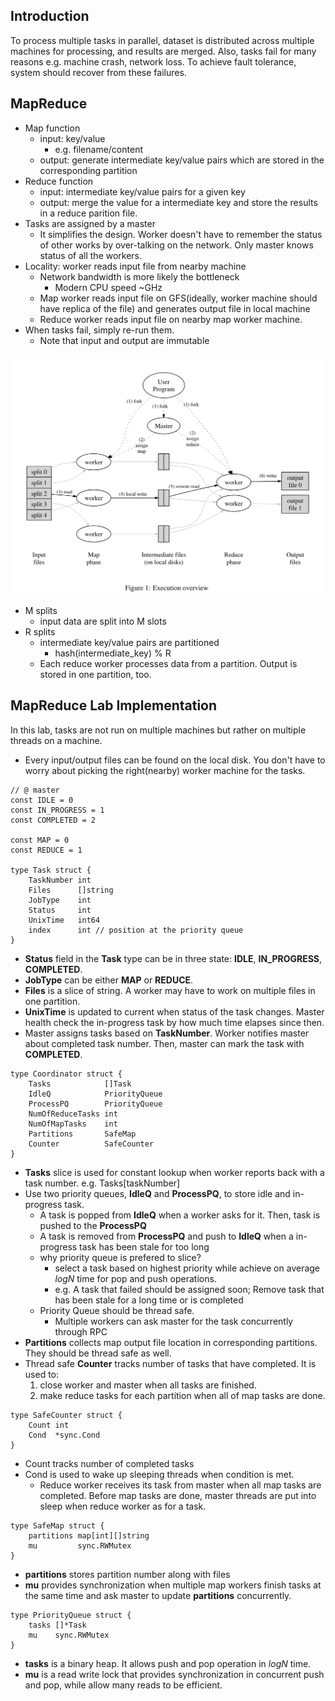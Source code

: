 ## Introduction
To process multiple tasks in parallel, dataset is distributed across multiple machines for processing, and results are merged. Also, tasks fail for many reasons e.g. machine crash, network loss. To achieve fault tolerance, system should recover from these failures.

## MapReduce ##
- Map function
    - input: key/value
        - e.g. filename/content
    - output: generate intermediate key/value pairs which are stored in the corresponding partition
- Reduce function
    - input: intermediate key/value pairs for a given key
    - output: merge the value for a intermediate key and store the results in a reduce parition file.
- Tasks are assigned by a master
    - It simplifies the design. Worker doesn't have to remember the status of other works by over-talking on the network. Only master knows status of all the workers.
- Locality: worker reads input file from nearby machine
    - Network bandwidth is more likely the bottleneck
        - Modern CPU speed ~GHz
    - Map worker reads input file on GFS(ideally, worker machine should have replica of the file) and generates output file in local machine
    - Reduce worker reads input file on nearby map worker machine.
- When tasks fail, simply re-run them.
    - Note that input and output are immutable

![alt text](image.png)
- M splits
    - input data are split into M slots
- R splits
    - intermediate key/value pairs are partitioned
        - hash(intermediate_key) % R
    - Each reduce worker processes data from a partition. Output is stored in one partition, too.

## MapReduce Lab Implementation ##

In this lab, tasks are not run on multiple machines but rather on multiple threads on a machine.
- Every input/output files can be found on the local disk. You don't have to worry about picking the right(nearby) worker machine for the tasks.

```golang
// @ master
const IDLE = 0
const IN_PROGRESS = 1
const COMPLETED = 2

const MAP = 0
const REDUCE = 1

type Task struct {
	TaskNumber int
	Files      []string
	JobType    int
	Status     int
	UnixTime   int64
	index      int // position at the priority queue
}
```
- **Status** field in the **Task** type can be in three state: **IDLE**, **IN_PROGRESS**, **COMPLETED**.
- **JobType** can be either **MAP** or **REDUCE**.
- **Files** is a slice of string. A worker may have to work on multiple files in one partition.
- **UnixTime** is updated to current when status of the task changes. Master health check the in-progress task by how much time elapses since then.
- Master assigns tasks based on **TaskNumber**. Worker notifies master about completed task number. Then, master can mark the task with **COMPLETED**.

```golang
type Coordinator struct {
	Tasks            []Task
	IdleQ            PriorityQueue
	ProcessPQ        PriorityQueue
	NumOfReduceTasks int
	NumOfMapTasks    int
	Partitions       SafeMap
	Counter          SafeCounter
}
```
- **Tasks** slice is used for constant lookup when worker reports back with a task number. e.g. Tasks[taskNumber]
- Use two priority queues, **IdleQ** and **ProcessPQ**, to store idle and in-progress task.
    - A task is popped from **IdleQ** when a worker asks for it. Then, task is pushed to the **ProcessPQ**
    - A task is removed from **ProcessPQ** and push to **IdleQ** when a in-progress task has been stale for too long
    - why priority queue is prefered to slice?
        - select a task based on highest priority while achieve on average $logN$ time for pop and push operations.
        - e.g. A task that failed should be assigned soon; Remove task that has been stale for a long time or is completed
    - Priority Queue should be thread safe.
        - Multiple workers can ask master for the task concurrently through RPC
- **Partitions** collects map output file location in corresponding partitions. They should be thread safe as well.
- Thread safe **Counter** tracks number of tasks that have completed. It is used to:
    1. close worker and master when all tasks are finished.
    2. make reduce tasks for each partition when all of map tasks are done.

```golang
type SafeCounter struct {
	Count int
	Cond  *sync.Cond
}
```
- Count tracks number of completed tasks
- Cond is used to wake up sleeping threads when condition is met.
    - Reduce worker receives its task from master when all map tasks are completed. Before map tasks are done, master threads are put into sleep when reduce worker as for a task.


```golang
type SafeMap struct {
	partitions map[int][]string
	mu         sync.RWMutex
}
```
- **partitions** stores partition number along with files
- **mu** provides synchronization when multiple map workers finish tasks at the same time and ask master to update **partitions** concurrently.


```golang
type PriorityQueue struct {
	tasks []*Task
	mu    sync.RWMutex
}
```
- **tasks** is a binary heap. It allows push and pop operation in $logN$ time.
- **mu** is a read write lock that provides synchronization in concurrent push and pop, while allow many reads to be efficient.
